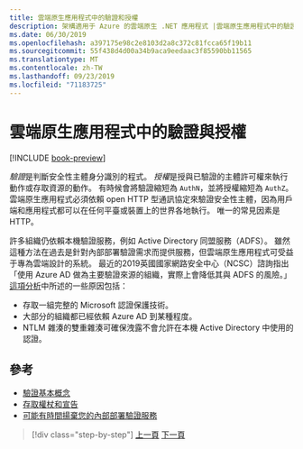 ```yaml
---
title: 雲端原生應用程式中的驗證和授權
description: 架構適用于 Azure 的雲端原生 .NET 應用程式 |雲端原生應用程式中的驗證和授權
ms.date: 06/30/2019
ms.openlocfilehash: a397175e98c2e8103d2a8c372c81fcca65f19b11
ms.sourcegitcommit: 55f438d4d00a34b9aca9eedaac3f85590bb11565
ms.translationtype: MT
ms.contentlocale: zh-TW
ms.lasthandoff: 09/23/2019
ms.locfileid: "71183725"
---
```

# <a name="authentication-and-authorization-in-cloud-native-apps"></a>雲端原生應用程式中的驗證與授權

[!INCLUDE [book-preview](../../../includes/book-preview.md)]

*驗證*是判斷安全性主體身分識別的程式。 *授權*是授與已驗證的主體許可權來執行動作或存取資源的動作。 有時候會將驗證縮短為 `AuthN`，並將授權縮短為 `AuthZ`。 雲端原生應用程式必須依賴 open HTTP 型通訊協定來驗證安全性主體，因為用戶端和應用程式都可以在任何平臺或裝置上的世界各地執行。 唯一的常見因素是 HTTP。

許多組織仍依賴本機驗證服務，例如 Active Directory 同盟服務（ADFS）。 雖然這種方法在過去是針對內部部署驗證需求而提供服務，但雲端原生應用程式可受益于專為雲端設計的系統。 最近的2019英國國家網路安全中心（NCSC）諮詢指出「使用 Azure AD 做為主要驗證來源的組織，實際上會降低其與 ADFS 的風險。」 [這項分析](https://oxfordcomputergroup.com/resources/o365-security-native-cloud-authentication/)中所述的一些原因包括：

- 存取一組完整的 Microsoft 認證保護技術。
- 大部分的組織都已經依賴 Azure AD 到某種程度。
- NTLM 雜湊的雙重雜湊可確保洩露不會允許在本機 Active Directory 中使用的認證。

## <a name="references"></a>參考

- [驗證基本概念](https://docs.microsoft.com/azure/active-directory/develop/authentication-scenarios)
- [存取權杖和宣告](https://docs.microsoft.com/azure/active-directory/develop/access-tokens)
- [可能有時間揚棄您的內部部署驗證服務](https://oxfordcomputergroup.com/resources/o365-security-native-cloud-authentication/)

>[!div class="step-by-step"]
>[上一頁](identity.md)
>[下一頁](azure-active-directory.md)
